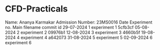 # CFD-Practicals
Name:    Ananya Karmakar
Admission Number:    23MS0016
Date            Experiment no.     Main filename      commit id
29-07-2024           1              experiment 1       5cfb3cf
05-08-2024           2              experiment 2       09976b1
12-08-2024           3              experiment 3       4660b5f
19-08-2024           4              experiment 4       a642073
31-08-2024           5              experiment 5
02-09-2024           6              experiment 6
